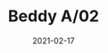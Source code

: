 ---
title: "Beddy A/02"
image_primary: "img/Bover-Beddy-A02-amb.jpg"
description: "All%20versions%20of%20Beddy%20breathe%20minimalism.%20%22Japanese%20cabinetmakers%20are%20unique.%20Its%20maximum%20simplicity%20is%20the%20result%20of%20great%20effort.%20Simplify%2C%20simplify%20and%20simplify%2C%20until%20you%20reach%20a%20simple%20line%22%2C%20points%20out%20the%20author.%20That%2C%20plus%20the%20100%25%A0%20rationalist%20philosophy%20of%20the%20author%2C%20results%20in%20a%20lamp%20where%20nothing%20is%20free.%20Every%20little%20detail%20of%20its%20geometry%20is%20the%20answer%20to%20a%20specific%20need.%20Light%2C%20versatile%20and%20fresh.%20Perfect%20for%20minimalist%20spaces."
designer: "Danos Salgado"
tags: 
  - "Bover"
  - "Wall"
  - "Indoor"
  - "Indoor Lamps"
href: "https://www.bover.es/en/lamp/beddy-a-02/"
category: "indoor-lamps"
subtitle: ""
manufacturer: "Bover"
slug: "/manufacturers/bover/indoor-lamps/danos-salgado-beddy-a-02"
date: "2021-02-17"
---